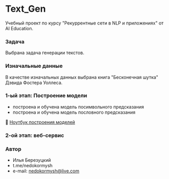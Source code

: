 # Text_Gen

Учебный проект по курсу "Рекуррентные сети в NLP и приложениях" от AI Education.

### Задача

Выбрана задача генерации текстов. 

### Изначальные данные

В качестве изначальных данных выбрана книга "Бесконечная шутка" Дэвида Фостера Уоллеса.

### 1-ый этап: Построение модели

* построена и обучена модель посимвольного предсказания
* построена и обучена модель пословного предсказания

🔭 [Ноутбук построения моделей](https://github.com/nedokormysh/lin_models_presentation/blob/model_streamlit/project_classification_model.ipynb) 


### 2-ой этап: веб-сервис



### Автор 
* Илья Березуцкий
* t.me/nedokormysh
* e-mail: nedokormysh@live.com
